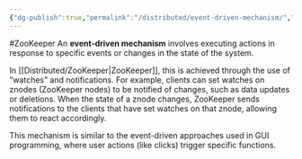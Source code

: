 ```yaml
---
{"dg-publish":true,"permalink":"/distributed/event-driven-mechanism/","created":"2024-06-20T13:35:32.749+08:00","updated":"2024-06-25T12:05:21.783+08:00"}
---
```


#ZooKeeper
An **event-driven mechanism** involves executing actions in response to specific events or changes in the state of the system. 

In [[Distributed/ZooKeeper\|ZooKeeper]], this is achieved through the use of “watches” and notifications. 
For example, clients can set watches on znodes (ZooKeeper nodes) to be notified of changes, such as data updates or deletions. When the state of a znode changes, ZooKeeper sends notifications to the clients that have set watches on that znode, allowing them to react accordingly. 

This mechanism is similar to the event-driven approaches used in GUI programming, where user actions (like clicks) trigger specific functions.